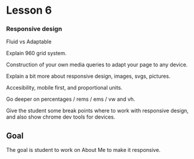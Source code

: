 # Lesson 6

### Responsive design

Fluid vs Adaptable

Explain 960 grid system.

Construction of your own media queries to adapt your page to any device.

Explain a bit more about responsive design, images, svgs, pictures.

Accesibility, mobile first, and proportional units.

Go deeper on percentages / rems / ems / vw and vh.

Give the student some break points where to work with responsive design, and also show chrome dev tools for devices.

## Goal

The goal is student to work on About Me to make it responsive.
